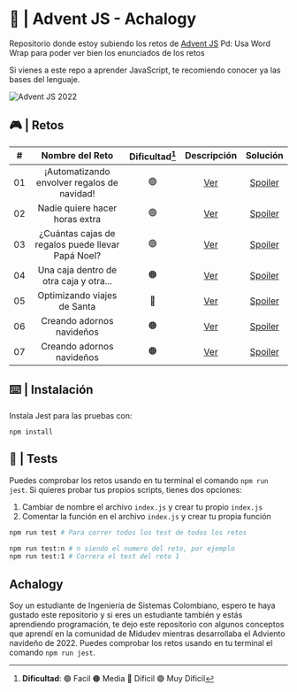 # 🌟 | Advent JS - Achalogy
Repositorio donde estoy subiendo los retos de [Advent JS](https://adventjs.dev/)
Pd: Usa Word Wrap para poder ver bien los enunciados de los retos

Si vienes a este repo a aprender JavaScript, te recomiendo conocer ya las bases del lenguaje.

![Advent JS 2022](https://i.imgur.com/HUihoze.jpg)

## 🎮 | Retos

|  #  |                  Nombre del Reto                  | Dificultad[^1] |                  Descripción                   |                                  Solución                                    |
| :-: | :-----------------------------------------------: | :------------: | :--------------------------------------------: | :--------------------------------------------------------------------------: |
| 01  |    ¡Automatizando envolver regalos de navidad!    |       🟢       | [Ver](https://adventjs.dev/challenges/2022/1) | [Spoiler](https://github.com/Achalogy/advent-js-2022/tree/main/retos/reto-1) |
| 02  |         Nadie quiere hacer horas extra            |       🟢       | [Ver](https://adventjs.dev/challenges/2022/2) | [Spoiler](https://github.com/Achalogy/advent-js-2022/tree/main/retos/reto-2) |
| 03  | ¿Cuántas cajas de regalos puede llevar Papá Noel? |       🟢       | [Ver](https://adventjs.dev/challenges/2022/3) | [Spoiler](https://github.com/Achalogy/advent-js-2022/tree/main/retos/reto-3) |
| 04  |      Una caja dentro de otra caja y otra...       |       🟠       | [Ver](https://adventjs.dev/challenges/2022/4) | [Spoiler](https://github.com/Achalogy/advent-js-2022/tree/main/retos/reto-4) |
| 05  |            Optimizando viajes de Santa            |       🔴       | [Ver](https://adventjs.dev/challenges/2022/5) | [Spoiler](https://github.com/Achalogy/advent-js-2022/tree/main/retos/reto-5) |
| 06  |             Creando adornos navideños             |       🟠       | [Ver](https://adventjs.dev/challenges/2022/6) | [Spoiler](https://github.com/Achalogy/advent-js-2022/tree/main/retos/reto-6) |
| 07  |             Creando adornos navideños             |       🟠       | [Ver](https://adventjs.dev/challenges/2022/7) | [Spoiler](https://github.com/Achalogy/advent-js-2022/tree/main/retos/reto-7) |

[^1]: **Dificultad**: 🟢 Facil 🟠 Media 🔴 Dificil 🟣 Muy Dificil

## ⌨️ | Instalación

Instala Jest para las pruebas con:

```npm install```

## 🧪 | Tests

Puedes comprobar los retos usando en tu terminal el comando `npm run jest`.
Si quieres probar tus propios scripts, tienes dos opciones:

1. Cambiar de nombre el archivo `index.js` y crear tu propio `index.js`
2. Comentar la función en el archivo `index.js` y crear tu propia función

```bash
npm run test # Para correr todos los test de todos los retos

npm run test:n # n siendo el numero del reto, por ejemplo
npm run test:1 # Correra el test del reto 1
```

## Achalogy

Soy un estudiante de Ingeniería de Sistemas Colombiano, espero te haya gustado este repositorio y si eres un estudiante también y estás aprendiendo programación, te dejo este repositorio con algunos conceptos que aprendí en la comunidad de Midudev mientras desarrollaba el Adviento navideño de 2022.
Puedes comprobar los retos usando en tu terminal el comando `npm run jest`.
